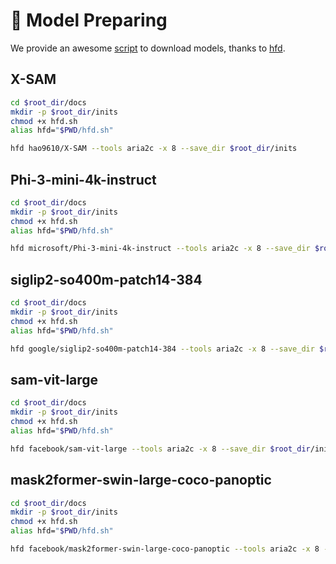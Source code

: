 # :bookmark_tabs: Model Preparing

We provide an awesome [script](hfd.sh) to download models, thanks to [hfd](https://gist.github.com/padeoe/697678ab8e528b85a2a7bddafea1fa4f).

## X-SAM
```bash
cd $root_dir/docs
mkdir -p $root_dir/inits
chmod +x hfd.sh
alias hfd="$PWD/hfd.sh"

hfd hao9610/X-SAM --tools aria2c -x 8 --save_dir $root_dir/inits
```

## Phi-3-mini-4k-instruct
```bash
cd $root_dir/docs
mkdir -p $root_dir/inits
chmod +x hfd.sh
alias hfd="$PWD/hfd.sh"

hfd microsoft/Phi-3-mini-4k-instruct --tools aria2c -x 8 --save_dir $root_dir/inits
```

## siglip2-so400m-patch14-384
```bash
cd $root_dir/docs
mkdir -p $root_dir/inits
chmod +x hfd.sh
alias hfd="$PWD/hfd.sh"

hfd google/siglip2-so400m-patch14-384 --tools aria2c -x 8 --save_dir $root_dir/inits
```

## sam-vit-large
```bash
cd $root_dir/docs
mkdir -p $root_dir/inits
chmod +x hfd.sh
alias hfd="$PWD/hfd.sh"

hfd facebook/sam-vit-large --tools aria2c -x 8 --save_dir $root_dir/inits
```

## mask2former-swin-large-coco-panoptic
```bash
cd $root_dir/docs
mkdir -p $root_dir/inits
chmod +x hfd.sh
alias hfd="$PWD/hfd.sh"

hfd facebook/mask2former-swin-large-coco-panoptic --tools aria2c -x 8 --save_dir $root_dir/inits
```